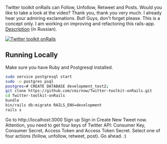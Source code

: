 
Twitter toolkit onRails can Follow, Unfollow, Retweet and Posts.
Would you like to take a look at the video?
Thank you, thank you very much. I already hear your admiring exclamations.
But!
Guys, don't forget please. This is a concept only. I am working on improving and refactoring this rails-app.
[Description](https://masterpro.ws/ruby-on-rails-twitter-tools) (in Russian).

[![Twitter toolkit onRails](https://img.youtube.com/vi/0nKzoxSbt1c/0.jpg)](https://www.youtube.com/watch?v=0nKzoxSbt1c "Twitter toolkit onRails")

## Running Locally
Make sure you have Ruby and Postgresql installed.
```bash
sudo service postgresql start
sudo -u postgres psql
postgres=# CREATE DATABASE development_test2;
git clone https://github.com/cmirnow/Twitter-toolkit-onRails.git
cd Twitter-toolkit-onRails
bundle
bin/rails db:migrate RAILS_ENV=development
rails s
```
Go to http://localhost:3000
Sign up
Sign in
Create New Tweet now. Attention, you need to get four keys of Twitter API: Consumer Key, Consumer Secret, Access Token and Access Token Secret.
Select one of four actions (follow, unfollow, retweet, post).
Go ahead. :)
